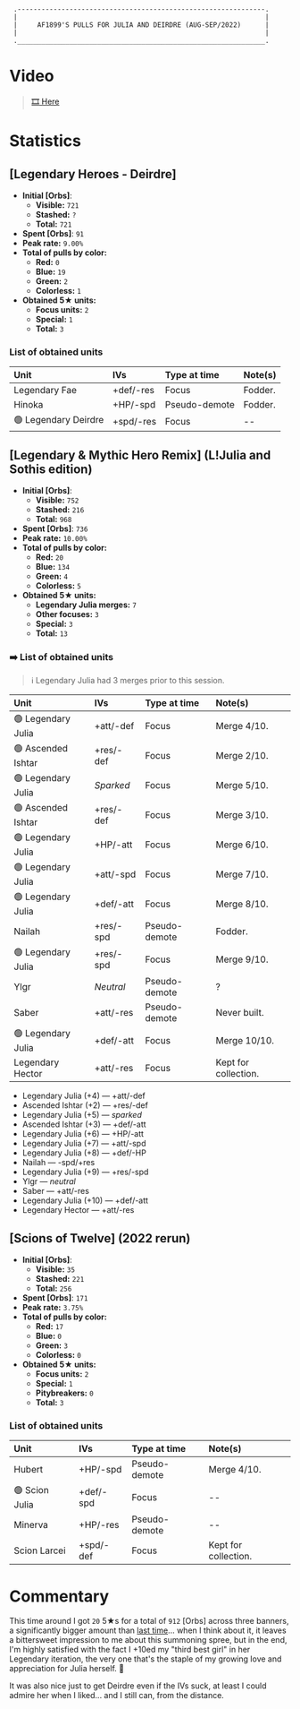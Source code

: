 ```
 .--------------------------------------------------------------.
 |                                                              |
 |     AF1899'S PULLS FOR JULIA AND DEIRDRE (AUG-SEP/2022)      |
 |                                                              |
 .______________________________________________________________.
```

# Video

>  [:film_strip: Here](https://youtu.be/mQDvERZKEJE)

# Statistics

## [Legendary Heroes - Deirdre]

* **Initial [Orbs]**:
  * **Visible:** `721`
  * **Stashed:** `?`
  * **Total:** `721`
* **Spent [Orbs]**: `91`
* **Peak rate:** `9.00%`
* **Total of pulls by color:**
  * **Red:** `0`
  * **Blue:** `19`
  * **Green:** `2`
  * **Colorless:** `1`
* **Obtained 5★ units:**
  * **Focus units:** `2`
  * **Special:** `1`
  * **Total:** `3`

### List of obtained units

| Unit | IVs | Type at time | Note(s) |
| :- | :- | :- | :- |
| Legendary Fae | +def/-res | Focus | Fodder. |
| Hinoka | +HP/-spd | Pseudo-demote | Fodder. |
| :green_circle: Legendary Deirdre | +spd/-res | Focus | -- |

## [Legendary & Mythic Hero Remix] (L!Julia and Sothis edition)

* **Initial [Orbs]**:
  * **Visible:** `752`
  * **Stashed:** `216`
  * **Total:** `968`
* **Spent [Orbs]**: `736`
* **Peak rate:** `10.00%`
* **Total of pulls by color:**
  * **Red:** `20`
  * **Blue:** `134`
  * **Green:** `4`
  * **Colorless:** `5`
* **Obtained 5★ units:**
  * **Legendary Julia merges:** `7`
  * **Other focuses:** `3`
  * **Special:** `3`
  * **Total:** `13`

### :arrow_right: List of obtained units
> :information_source: Legendary Julia had 3 merges prior to this session.

| Unit | IVs | Type at time | Note(s) |
| :- | :- | :- | :- |
| :green_circle: Legendary Julia | +att/-def | Focus | Merge 4/10. |
| :green_circle: Ascended Ishtar | +res/-def | Focus | Merge 2/10. |
| :green_circle: Legendary Julia | *Sparked* | Focus | Merge 5/10. |
| :green_circle: Ascended Ishtar | +res/-def | Focus | Merge 3/10. |
| :green_circle: Legendary Julia | +HP/-att | Focus | Merge 6/10. |
| :green_circle: Legendary Julia | +att/-spd | Focus | Merge 7/10. |
| :green_circle: Legendary Julia | +def/-att | Focus | Merge 8/10. |
| Nailah | +res/-spd | Pseudo-demote | Fodder. |
| :green_circle: Legendary Julia | +res/-spd | Focus | Merge 9/10. |
| Ylgr | *Neutral* | Pseudo-demote | ? |
| Saber | +att/-res | Pseudo-demote | Never built. |
| :green_circle: Legendary Julia | +def/-att | Focus | Merge 10/10. |
| Legendary Hector | +att/-res | Focus | Kept for collection. |

* Legendary Julia (+4) &mdash; +att/-def
* Ascended Ishtar (+2) &mdash; +res/-def
* Legendary Julia (+5) &mdash; *sparked*
* Ascended Ishtar (+3) &mdash; +def/-att
* Legendary Julia (+6) &mdash; +HP/-att
* Legendary Julia (+7) &mdash; +att/-spd
* Legendary Julia (+8) &mdash; +def/-HP
* Nailah &mdash; -spd/+res
* Legendary Julia (+9) &mdash; +res/-spd
* Ylgr &mdash; *neutral*
* Saber &mdash; +att/-res
* Legendary Julia (+10) &mdash; +def/-att
* Legendary Hector &mdash; +att/-res

## [Scions of Twelve] (2022 rerun)

* **Initial [Orbs]**:
  * **Visible:** `35`
  * **Stashed:** `221`
  * **Total:** `256`
* **Spent [Orbs]**: `171`
* **Peak rate:** `3.75%`
* **Total of pulls by color:**
  * **Red:** `17`
  * **Blue:** `0`
  * **Green:** `3`
  * **Colorless:** `0`
* **Obtained 5★ units:**
  * **Focus units:** `2`
  * **Special:** `1`
  * **Pitybreakers:** `0`
  * **Total:** `3`

### List of obtained units

| Unit | IVs | Type at time | Note(s) |
| :- | :- | :- | :- |
| Hubert | +HP/-spd | Pseudo-demote | Merge 4/10. |
| :green_circle: Scion Julia | +def/-spd | Focus | -- |
| Minerva | +HP/-res | Pseudo-demote | -- |
| Scion Larcei | +spd/-def | Focus | Kept for collection. |

# Commentary

This time around I got `20` 5★s for a total of `912` [Orbs] across three banners, a significantly bigger amount than [last time](2022.Mar-Apr.md)... when I think about it, it leaves a bittersweet impression to me about this summoning spree, but in the end, I'm highly satisfied with the fact I +10ed my "third best girl" in her Legendary iteration, the very one that's the staple of my growing love and appreciation for Julia herself. :purple_heart:

It was also nice just to get Deirdre even if the IVs suck, at least I could admire her when I liked... and I still can, from the distance.
